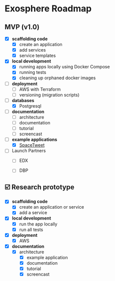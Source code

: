 # Exosphere Roadmap

## MVP (v1.0)
- [x] __scaffolding code__
	- [x] create an application
	- [x] add services
	- [x] service templates
- [x] __local development__
	- [x] running apps locally using Docker Compose
	- [x] running tests
	- [x] cleaning up orphaned docker images
- [ ] __deployment__
	- [ ] AWS with Terraform
  - [ ] versioning (migration scripts)
- [ ] __databases__
  - [x] Postgresql
- [ ] __documentation__
  - [ ] architecture
  - [ ] documentation
  - [ ] tutorial
  - [ ] screencast
- [ ] __example applications__
	- [x] [SpaceTweet](https://github.com/originate/space-tweet)
- [ ] Launch Partners
	- [ ] EDX
  - [ ] DBP


## ☑️ Research prototype
- [x] __scaffolding code__
	- [x] create an application or service
	- [x] add a service
- [x] __local development__
	- [x] run the app locally
	- [x] run all tests
- [x] __deployment__
	- [x] AWS
- [x] __documentation__
  - [x] architecture
	- [x] example application
	- [x] documentation
	- [x] tutorial
	- [x] screencast
